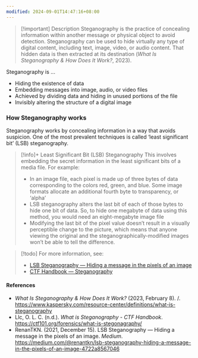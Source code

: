 ```yaml
---
modified: 2024-09-01T14:47:16+08:00
---
```

>[!important] Description
>Steganography is the practice of concealing information within another message or physical object to avoid detection. Steganography can be used to hide virtually any type of digital content, including text, image, video, or audio content. That hidden data is then extracted at its destination (_What Is Steganography & How Does It Work?_, 2023). 

Steganography is ...
- Hiding the existence of data
- Embedding messages into image, audio, or video files
- Achieved by dividing data and hiding in unused portions of the file
- Invisibly altering the structure of a digital image

### How Steganography works

Steganography works by concealing information in a way that avoids suspicion. One of the most prevalent techniques is called ‘least significant bit’ (LSB) steganography. 

>[!info]+ Least Significant Bit (LSB) Steganography
>This involves embedding the secret information in the least significant bits of a media file. For example:
>- In an image file, each pixel is made up of three bytes of data corresponding to the colors red, green, and blue. Some image formats allocate an additional fourth byte to transparency, or ‘alpha’
>- LSB steganography alters the last bit of each of those bytes to hide one bit of data. So, to hide one megabyte of data using this method, you would need an eight-megabyte image file
>- Modifying the last bit of the pixel value doesn’t result in a visually perceptible change to the picture, which means that anyone viewing the original and the steganographically-modified images won’t be able to tell the difference.

>[!todo] For more information, see:
>- [LSB Steganography — Hiding a message in the pixels of an image](https://medium.com/@renantkn/lsb-steganography-hiding-a-message-in-the-pixels-of-an-image-4722a8567046)
>- [CTF Handbook — Steganography](https://ctf101.org/forensics/what-is-stegonagraphy/)

#### References
- _What Is Steganography & How Does It Work?_ (2023, February 8). /. https://www.kaspersky.com/resource-center/definitions/what-is-steganography
- Llc, O. L. C. (n.d.). _What is Steganography - CTF Handbook_. https://ctf101.org/forensics/what-is-stegonagraphy/
- RenanTKN. (2021, December 15). LSB Steganography — Hiding a message in the pixels of an image. _Medium_. https://medium.com/@renantkn/lsb-steganography-hiding-a-message-in-the-pixels-of-an-image-4722a8567046